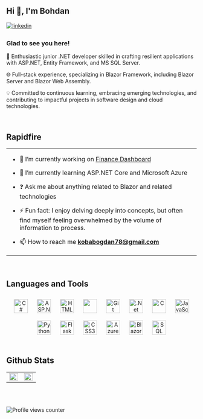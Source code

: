   

## Hi 👋, I'm Bohdan  
  

<a href="https://linkedin.com/in/bohdan-koba78" target="_blank">
<img src=https://img.shields.io/badge/linkedin-%231E77B5.svg?&style=for-the-badge&logo=linkedin&logoColor=white alt=linkedin style="margin-bottom: 5px;" />
</a>  
  



### Glad to see you here!  

🚀 Enthusiastic junior .NET developer skilled in crafting resilient applications with ASP.NET, Entity Framework, and MS SQL Server.

🌐 Full-stack experience, specializing in Blazor Framework, including Blazor Server and Blazor Web Assembly.

💡 Committed to continuous learning, embracing emerging technologies, and contributing to impactful projects in software design and cloud technologies.
  
  

<br/>  


## Rapidfire  
<table><tr><td valign="top" width="50%">

- 🔭 I’m currently working on [Finance Dashboard](https://github.com/inoshishi-bohdan/FinanceDashboard)  
  

- 🌱 I’m currently learning  ASP.NET Core and Microsoft Azure  
  

- ❓ Ask me about anything related to Blazor and related technologies  
  

- ⚡ Fun fact:  I enjoy delving deeply into concepts, but often find myself feeling overwhelmed by the volume of information to process.  

- 📫 How to reach me **kobabogdan78@gmail.com**


</td></tr></table>  

<br/>  


## Languages and Tools  
<div align="center">  
<a href="https://docs.microsoft.com/en-us/dotnet/csharp/" target="_blank"><img style="margin: 10px" src="https://profilinator.rishav.dev/skills-assets/csharp-original.svg" alt="C#" width="37" height="37" /></a>  
<a href="https://dotnet.microsoft.com/en-us/apps/aspnet"><img style="margin: 10px" src="https://tse2.mm.bing.net/th/id/OIP.ufda9GMM1qUkM0-88mGV-QAAAA?w=270&h=283&rs=1&pid=ImgDetMain" alt="ASP.NET Core" width="37" height="37" /></a>  
<a href="https://www.w3schools.com/html/default.asp" target="_blank"><img style="margin: 10px" src="https://profilinator.rishav.dev/skills-assets/html5-original-wordmark.svg" alt="HTML5" width="37" height="37" /></a>  
<a href="https://www.mysql.com/" target="_blank"><img style="margin: 10px" src="https://pngimg.com/uploads/mysql/mysql_PNG9.png" width="37" height="37" /></a>  
<a href="https://github.com/" target="_blank"><img style="margin: 10px" src="https://profilinator.rishav.dev/skills-assets/git-scm-icon.svg" alt="Git" width="37" height="37" /></a>  
<a href="https://dotnet.microsoft.com/en-us/" target="_blank"><img style="margin: 10px" src="https://profilinator.rishav.dev/skills-assets/dotnetcore.png" alt=".Net Core" width="37" height="37" /></a>  
<a href="https://www.w3schools.com/c/index.php" target="_blank"><img style="margin: 10px" src="https://profilinator.rishav.dev/skills-assets/c-original.svg" alt="C" width="37" height="37" /></a>  
<a href="https://www.javascript.com/" target="_blank"><img style="margin: 10px" src="https://profilinator.rishav.dev/skills-assets/javascript-original.svg" alt="JavaScript" width="37" height="37" /></a>  
<a href="https://www.python.org/" target="_blank"><img style="margin: 10px" src="https://profilinator.rishav.dev/skills-assets/python-original.svg" alt="Python" width="37" height="37" /></a>  
<a href="https://flask.palletsprojects.com/" target="_blank"><img style="margin: 10px" src="https://cms-assets.tutsplus.com/uploads/users/30/posts/16037/preview_image/flask.png" alt="Flask" width="37" height="37" /></a>  
<a href="https://www.w3schools.com/css/" target="_blank"><img style="margin: 10px" src="https://profilinator.rishav.dev/skills-assets/css3-original-wordmark.svg" alt="CSS3" width="37" height="37" /></a>  
<a href="https://azure.microsoft.com/en-in/" target="_blank"><img style="margin: 10px" src="https://profilinator.rishav.dev/skills-assets/microsoft_azure-icon.svg" alt="Azure" width="37" height="37" /></a>  
<a href="https://dotnet.microsoft.com/en-us/apps/aspnet/web-apps/blazor" target="_blank"><img style="margin: 10px" src="https://seeklogo.com/images/B/blazor-logo-B6B0844B72-seeklogo.com.png" alt="Blazor" width="37" height="37" /></a>  
<a href="https://www.microsoft.com/en-GB/sql-server" target="_blank"><img style="margin: 10px" src="https://logodix.com/logo/696508.png" alt="SQL Server" width="37" height="37" /></a>  
</div>  

<br/>  


## Github Stats  
<table><tr><td valign="top" width="50%">

<img src="https://github-readme-stats.vercel.app/api?username=inoshishi-bohdan&show_icons=true&count_private=true&hide_border=true" align="left" style="width: 100%" />

</td><td valign="top" width="50%">

<img src="https://github-readme-stats.vercel.app/api/top-langs/?username=inoshishi-bohdan&hide_border=true&layout=compact" align="left" style="width: 100%" />

</td></tr></table>  

<br/>  

  

<br/>  

![Profile views counter](https://komarev.com/ghpvc/?username=inoshishi-bohdan&&style=flat-square)  
  

<br/>  


<br />
